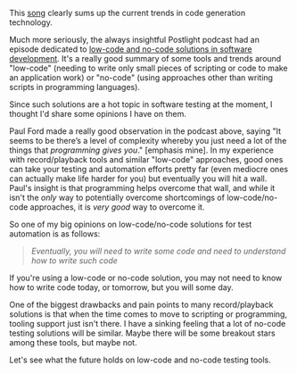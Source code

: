 This [song](https://www.google.com/search?ei=FRaHX5OpAcHRtAaqupmIDQ&q=youtube+low+low+low&oq=youtube+low+low+l&gs_lcp=CgZwc3ktYWIQAxgAMgUIABDJAzICCAA6BggAEBYQHlDAUliMXGCzaGgBcAB4AIABrgeIAZwTkgENMi4yLjEuMS4xLjAuMZgBAKABAaoBB2d3cy13aXrAAQE&sclient=psy-ab) clearly sums up the current trends in code generation technology.

Much more seriously, the always insightful Postlight podcast had an episode dedicated to [low-code and no-code solutions in software development](https://postlight.com/podcast/going-codeless-is-this-the-way-of-the-future). It's a really good summary of some tools and trends around "low-code" (needing to write only small pieces of scripting or code to make an application work) or "no-code" (using approaches other than writing scripts in programming languages). 

Since such solutions are a hot topic in software testing at the moment, I thought I'd share some opinions I have on them. 

Paul Ford made a really good observation in the podcast above, saying "It seems to be there’s a level of complexity whereby you just need a lot of the things that *programming gives you*." [emphasis mine]. In my experience with record/playback tools and similar "low-code" approaches, good ones can take your testing and automation efforts pretty far (even mediocre ones can actually make life harder for you) but eventually you will hit a wall. Paul's insight is that programming helps overcome that wall, and while it isn't the _only_ way to potentially overcome shortcomings of low-code/no-code approaches, it is _very good_ way to overcome it.

So one of my big opinions on low-code/no-code solutions for test automation is as follows:

> *Eventually, you will need to write some code and need to understand how to write such code*

If you're using a low-code or no-code solution, you may not need to know how to write code today, or tomorrow, but you will some day. 

One of the biggest drawbacks and pain points to many record/playback solutions is that when the time comes to move to scripting or programming, tooling support just isn't there. I have a sinking feeling that a lot of no-code testing solutions will be similar. Maybe there will be some breakout stars among these tools, but maybe not.

Let's see what the future holds on low-code and no-code testing tools.